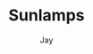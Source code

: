---
media: "images/rounds/war/blue_lizards.png"
media_type: image
title: Sunlamps
author: [Jay]
desc: A frozen world is not a suitable environment for lizards.
---